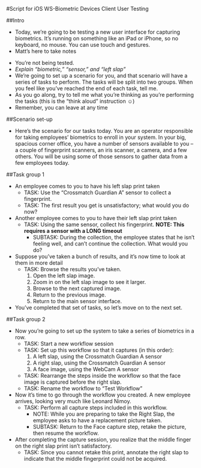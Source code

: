 #Script for iOS WS-Biometric Devices Client User Testing

##Intro
* Today, we’re going to be testing a new user interface for capturing biometrics.  It’s running on something like an iPad or iPhone, so no keyboard, no mouse.  You can use touch and gestures.
* Matt’s here to take notes 
<!--Here's a note-->
* You’re not being tested.
* _Explain “biometric,” “sensor,” and “left slap”_
* We’re going to set up a scenario for you, and that scenario will have a series of tasks to perform.  The tasks will be split into two groups.  When you feel like you’ve reached the end of each task, tell me.
* As you go along, try to tell me what you’re thinking as you’re performing the tasks (this is the “think aloud” instruction ☺)
* Remember, you can leave at any time

##Scenario set-up
* Here’s the scenario for our tasks today.  You are an operator responsible for taking employees’ biometrics to enroll in your system.  In your big, spacious corner office, you have a number of sensors available to you – a couple of fingerprint scanners, an iris scanner, a camera, and a few others.  You will be using some of those sensors to gather data from a few employees today.

##Task group 1
* An employee comes to you to have his left slap print taken
    * TASK: Use the “Crossmatch Guardian A” sensor to collect a fingerprint.
    * TASK: The first result you get is unsatisfactory; what would you do now?
* Another employee comes to you to have their left slap print taken
    * TASK: Using the same sensor, collect his fingerprint. **NOTE: This requires a sensor with a LONG timeout**
        * SUBTASK: During the collection, the employee states that he isn’t feeling well, and can’t continue the collection.  What would you do?
* Suppose you’ve taken a bunch of results, and it’s now time to look at them in more detail
    * TASK: Browse the results you’ve taken.
        1. Open the left slap image.
        2. Zoom in on the left slap image to see it larger.
        3. Browse to the next captured image.
        4. Return to the previous image.
        5. Return to the main sensor interface.
* You’ve completed that set of tasks, so let’s move on to the next set.

##Task group 2
* Now you’re going to set up the system to take a series of biometrics in a row.
    * TASK: Start a new workflow session
    * TASK: Set up this workflow so that it captures (in this order):
        1. A left slap, using the Crossmatch Guardian A sensor
        2. A right slap, using the Crossmatch Guardian A sensor
        3. A face image, using the WebCam A sensor
    * TASK: Rearrange the steps inside the workflow so that the face image is captured before the right slap.
    * TASK: Rename the workflow to “Test Workflow”
* Now it’s time to go through the workflow you created.  A new employee arrives, looking very much like Leonard Nimoy.
    * TASK: Perform all capture steps included in this workflow.
        * NOTE: While you are preparing to take the Right Slap, the employee asks to have a replacement picture taken.
        * SUBTASK: Return to the Face capture step, retake the picture, then resume the workflow.
* After completing the capture session, you realize that the middle finger on the right slap print isn’t satisfactory.  
    * TASK: Since you cannot retake this print, annotate the right slap to indicate that the middle fingerprint could not be acquired.
